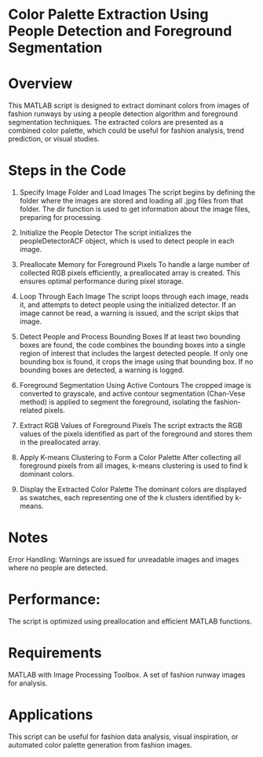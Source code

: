 
# Color Palette Extraction Using People Detection and Foreground Segmentation

# Overview
This MATLAB script is designed to extract dominant colors from images of fashion runways by using a people detection algorithm and foreground segmentation techniques. The extracted colors are presented as a combined color palette, which could be useful for fashion analysis, trend prediction, or visual studies.

# Steps in the Code

1. Specify Image Folder and Load Images
The script begins by defining the folder where the images are stored and loading all .jpg files from that folder.
The dir function is used to get information about the image files, preparing for processing.

2. Initialize the People Detector
The script initializes the peopleDetectorACF object, which is used to detect people in each image.

3. Preallocate Memory for Foreground Pixels
To handle a large number of collected RGB pixels efficiently, a preallocated array is created. This ensures optimal performance during pixel storage.

4. Loop Through Each Image
The script loops through each image, reads it, and attempts to detect people using the initialized detector. If an image cannot be read, a warning is issued, and the script skips that image.

5. Detect People and Process Bounding Boxes
If at least two bounding boxes are found, the code combines the bounding boxes into a single region of interest that includes the largest detected people.
If only one bounding box is found, it crops the image using that bounding box.
If no bounding boxes are detected, a warning is logged.

6. Foreground Segmentation Using Active Contours
The cropped image is converted to grayscale, and active contour segmentation (Chan-Vese method) is applied to segment the foreground, isolating the fashion-related pixels.

7. Extract RGB Values of Foreground Pixels
The script extracts the RGB values of the pixels identified as part of the foreground and stores them in the preallocated array.

8. Apply K-means Clustering to Form a Color Palette
After collecting all foreground pixels from all images, k-means clustering is used to find k dominant colors.

9. Display the Extracted Color Palette
The dominant colors are displayed as swatches, each representing one of the k clusters identified by k-means.

# Notes
Error Handling: Warnings are issued for unreadable images and images where no people are detected.
# Performance: 
The script is optimized using preallocation and efficient MATLAB functions.
# Requirements
MATLAB with Image Processing Toolbox.
A set of fashion runway images for analysis.
# Applications
This script can be useful for fashion data analysis, visual inspiration, or automated color palette generation from fashion images.

